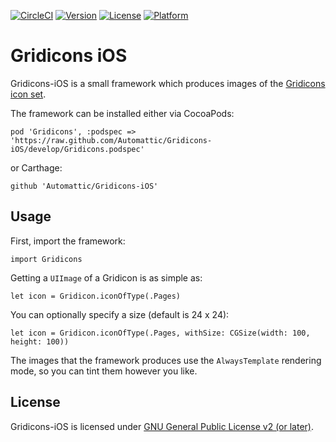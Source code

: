 [![CircleCI](https://circleci.com/gh/Automattic/Gridicons-iOS.svg?style=svg)](https://circleci.com/gh/Automattic/Gridicons-iOS)
[![Version](https://img.shields.io/cocoapods/v/Gridicons.svg?style=flat)](http://cocoadocs.org/docsets/Gridicons)
[![License](https://img.shields.io/cocoapods/l/Gridicons.svg?style=flat)](http://cocoadocs.org/docsets/Gridicons)
[![Platform](https://img.shields.io/cocoapods/p/Gridicons.svg?style=flat)](http://cocoadocs.org/docsets/Gridicons)

# Gridicons iOS

Gridicons-iOS is a small framework which produces images of the [Gridicons icon set](https://github.com/automattic/gridicons).

The framework can be installed either via CocoaPods:

`pod 'Gridicons', :podspec => 'https://raw.github.com/Automattic/Gridicons-iOS/develop/Gridicons.podspec'`

or Carthage:

`github 'Automattic/Gridicons-iOS'`

## Usage

First, import the framework:

`import Gridicons`

Getting a `UIImage` of a Gridicon is as simple as:

`let icon = Gridicon.iconOfType(.Pages)`

You can optionally specify a size (default is 24 x 24):

`let icon = Gridicon.iconOfType(.Pages, withSize: CGSize(width: 100, height: 100))`

The images that the framework produces use the `AlwaysTemplate` rendering mode, so you can tint them however you like.

## License

Gridicons-iOS is licensed under [GNU General Public License v2 (or later)](./LICENSE.md).
